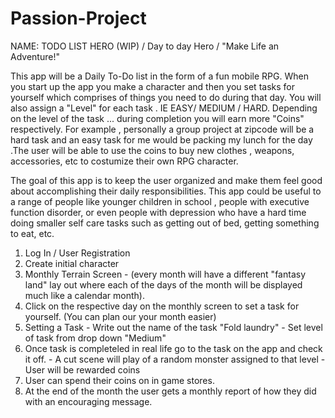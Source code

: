 # Passion-Project

NAME: TODO LIST HERO (WIP) / Day to day Hero / 
"Make Life an Adventure!"

  This app will be a Daily To-Do list in the form of a fun mobile RPG. When you start up the app you make a character and then you set tasks for yourself which comprises of things you need to do during that day. 
You will also assign a "Level" for each task . IE EASY/ MEDIUM / HARD. Depending on the level of the task ... during completion you will earn more "Coins" respectively. For example , personally a group project at zipcode will be a hard task and an easy task for me would be packing my lunch for the day .The user will be able to use the coins to buy new clothes , weapons, accessories, etc to costumize their own RPG character. 
  
  The goal of this app is to keep the user organized and make them feel good about accomplishing their daily responsibilities. This app could be useful to a range of people like younger children in school , people with executive function disorder, or even people with depression who have a hard time doing smaller self care tasks such as getting out of bed, getting something to eat, etc. 
  
  1. Log In / User Registration 
  2. Create initial character
  3. Monthly Terrain Screen -  (every month will have a different "fantasy land" lay out where each of the days of the month will be displayed much like a calendar month). 
  4. Click on the respective day on the monthly screen to set a task for yourself. (You can plan our your month easier)
  5. Setting a Task
    - Write out the name of the task "Fold laundry"
    - Set level of task from drop down "Medium"
  6. Once task is completeled in real life go to the task on the app and check it off.
    - A cut scene will play of a random monster assigned to that level
    - User will be rewarded coins
  7. User can spend their coins on in game stores. 
  8. At the end of the month the user gets a monthly report of how they did with an encouraging message.
